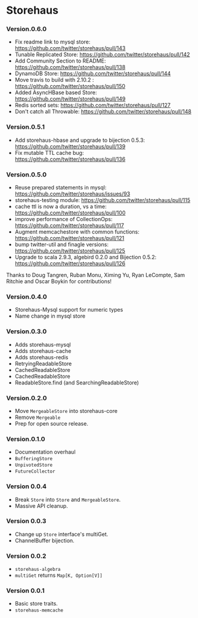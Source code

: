 # Storehaus #

### Version.0.6.0 ###
* Fix readme link to mysql store: https://github.com/twitter/storehaus/pull/143
* Tunable Replicated Store: https://github.com/twitter/storehaus/pull/142
* Add Community Section to README: https://github.com/twitter/storehaus/pull/138
* DynamoDB Store: https://github.com/twitter/storehaus/pull/144
* Move travis to build with 2.10.2 : https://github.com/twitter/storehaus/pull/150
* Added AsyncHBase based Store: https://github.com/twitter/storehaus/pull/149
* Redis sorted sets: https://github.com/twitter/storehaus/pull/127
* Don't catch all Throwable: https://github.com/twitter/storehaus/pull/148

### Version.0.5.1 ###

* Add storehaus-hbase and upgrade to bijection 0.5.3: https://github.com/twitter/storehaus/pull/139
* Fix mutable TTL cache bug: https://github.com/twitter/storehaus/pull/136

### Version.0.5.0 ###

* Reuse prepared statements in mysql: https://github.com/twitter/storehaus/issues/93
* storehaus-testing module: https://github.com/twitter/storehaus/pull/115
* cache ttl is now a duration, vs a time: https://github.com/twitter/storehaus/pull/100
* improve performance of CollectionOps: https://github.com/twitter/storehaus/pull/117
* Augment memcachestore with common functions: https://github.com/twitter/storehaus/pull/121
* bump twitter-util and finagle versions: https://github.com/twitter/storehaus/pull/125
* Upgrade to scala 2.9.3, algebird 0.2.0 and Bijection 0.5.2: https://github.com/twitter/storehaus/pull/126

Thanks to Doug Tangren, Ruban Monu, Ximing Yu, Ryan LeCompte, Sam Ritchie and Oscar Boykin for contributions!

### Version.0.4.0 ###

* Storehaus-Mysql support for numeric types
* Name change in mysql store

### Version.0.3.0 ###

* Adds storehaus-mysql
* Adds storehaus-cache
* Adds storehaus-redis
* RetryingReadableStore
* CachedReadableStore
* CachedReadableStore
* ReadableStore.find (and SearchingReadableStore)

### Version.0.2.0 ###

* Move `MergeableStore` into storehaus-core
* Remove `Mergeable`
* Prep for open source release.

### Version.0.1.0 ###

* Documentation overhaul
* `BufferingStore`
* `UnpivotedStore`
* `FutureCollector`

### Version 0.0.4 ###

* Break `Store` into `Store` and `MergeableStore`.
* Massive API cleanup.

### Version 0.0.3 ###

* Change up `Store` interface's multiGet.
* ChannelBuffer bijection.

### Version 0.0.2 ###

* `storehaus-algebra`
* `multiGet` returns `Map[K, Option[V]]`

### Version 0.0.1 ###

* Basic store traits.
* `storehaus-memcache`
